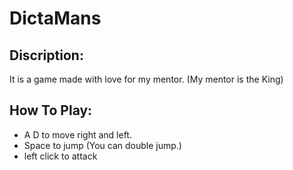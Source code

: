 # DictaMans
## Discription:
It is a game made with love for my mentor. (My mentor is the King)
## How To Play:
- A D to move right and left.
- Space to jump (You can double jump.)
- left click to attack
